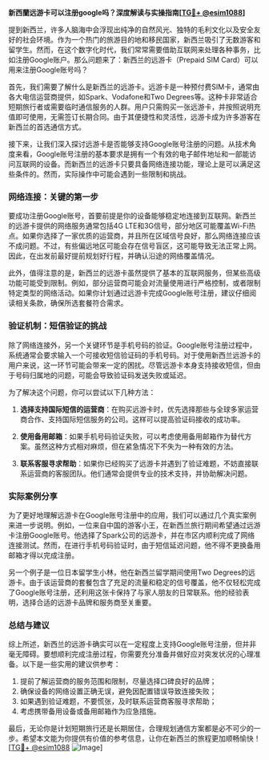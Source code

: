 **新西蘭远游卡可以注册google吗？深度解读与实操指南[[TG💪+ @esim1088](https://t.me/s/esim1088)]**

提到新西兰，许多人脑海中会浮现出纯净的自然风光、独特的毛利文化以及安全友好的社会环境。作为一个热门的旅游目的地和移民国家，新西兰吸引了无数游客和留学生。然而，在这个数字化时代，我们常常需要借助互联网来处理各种事务，比如注册Google账户。那么问题来了：新西兰的远游卡（Prepaid SIM Card）可以用来注册Google账号吗？

首先，我们需要了解什么是新西兰的远游卡。远游卡是一种预付费SIM卡，通常由各大电信运营商提供，如Spark、Vodafone和Two Degrees等。这种卡非常适合短期旅行者或需要临时通信服务的人群。用户只需购买一张远游卡，并按照说明充值即可使用，无需签订长期合同。由于其便捷性和灵活性，远游卡成为许多游客在新西兰的首选通信方式。

接下来，让我们深入探讨远游卡是否能够支持Google账号注册的问题。从技术角度来看，Google账号注册的基本要求是拥有一个有效的电子邮件地址和一部能访问互联网的设备。而新西兰的远游卡只要具备网络连接功能，理论上是可以满足这些条件的。然而，实际操作中可能会遇到一些限制和挑战。

### 网络连接：关键的第一步

要成功注册Google账号，首要前提是你的设备能够稳定地连接到互联网。新西兰的远游卡提供的网络服务通常包括4G LTE和3G信号，部分地区可能覆盖Wi-Fi热点。如果你选择了一家优质的运营商，并且所在区域信号良好，那么网络连接应该不成问题。不过，有些偏远地区可能会存在信号盲区，这可能导致无法正常上网。因此，在出发前最好提前规划好行程，并确认沿途的网络覆盖情况。

此外，值得注意的是，新西兰的远游卡虽然提供了基本的互联网服务，但某些高级功能可能受到限制。例如，部分运营商可能会对流量使用进行严格控制，或者限制特定类型的网络活动。如果你计划通过远游卡完成Google账号注册，建议仔细阅读相关条款，确保所选套餐符合需求。

### 验证机制：短信验证的挑战

除了网络连接外，另一个关键环节是手机号码的验证。Google账号注册过程中，系统通常会要求输入一个可接收短信验证码的手机号码。对于使用新西兰远游卡的用户来说，这一环节可能会带来一定的困扰。尽管远游卡本身支持接收短信，但由于号码归属地的问题，可能会导致验证码发送失败或延迟。

为了解决这个问题，你可以尝试以下几种方法：

1. **选择支持国际短信的运营商**：在购买远游卡时，优先选择那些与全球多家运营商合作、支持国际短信服务的公司。这样可以提高验证码接收的成功率。
   
2. **使用备用邮箱**：如果手机号码验证失败，可以考虑使用备用邮箱作为替代方案。虽然这种方式相对麻烦，但在紧急情况下不失为一种有效的方法。

3. **联系客服寻求帮助**：如果你已经购买了远游卡并遇到了验证难题，不妨直接联系运营商的客服团队。他们通常会提供专业的技术支持，并协助解决问题。

### 实际案例分享

为了更好地理解远游卡在Google账号注册中的应用，我们可以通过几个真实案例来进一步说明。例如，一位来自中国的游客小王，在新西兰旅行期间希望通过远游卡注册Google账号。他选择了Spark公司的远游卡，并在市区内顺利完成了网络连接测试。然而，在进行手机号码验证时，由于短信延迟问题，他不得不更换备用邮箱才得以完成注册。

另一个例子是一位日本留学生小林，他在新西兰留学期间使用Two Degrees的远游卡。由于该运营商的套餐包含了充足的流量和稳定的信号覆盖，他不仅轻松完成了Google账号注册，还利用这张卡保持了与家人朋友的日常联系。他的经验表明，选择合适的远游卡品牌和服务商至关重要。

### 总结与建议

综上所述，新西兰的远游卡确实可以在一定程度上支持Google账号注册，但并非毫无障碍。要想顺利完成注册过程，你需要充分准备并做好应对突发状况的心理准备。以下是一些实用的建议供参考：

1. 提前了解运营商的服务范围和限制，尽量选择口碑良好的品牌；
2. 确保设备的网络设置正确无误，避免因配置错误导致连接失败；
3. 如果遇到验证难题，不要慌张，及时联系运营商客服寻求帮助；
4. 考虑携带备用设备或备用邮箱作为应急措施。

最后，无论你是计划短期旅行还是长期居住，合理规划通信方案都是必不可少的一步。希望本文能为你提供有价值的参考信息，让你在新西兰的旅程更加顺畅愉快！[[TG💪+ @esim1088](https://t.me/s/esim1088) ![Image](https://i.postimg.cc/4NQfJmqS/Snipaste-2025-05-13-00-14-12.png)]